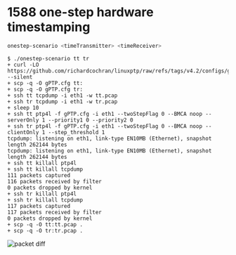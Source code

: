 # 1588 one-step hardware timestamping

```sh
onestep-scenario <timeTransmitter> <timeReceiver>
```

```console
$ ./onestep-scenario tt tr
+ curl -LO https://github.com/richardcochran/linuxptp/raw/refs/tags/v4.2/configs/gPTP.cfg --silent
+ scp -q -O gPTP.cfg tt:
+ scp -q -O gPTP.cfg tr:
+ ssh tt tcpdump -i eth1 -w tt.pcap
+ ssh tr tcpdump -i eth1 -w tr.pcap
+ sleep 10
+ ssh tt ptp4l -f gPTP.cfg -i eth1 --twoStepFlag 0 --BMCA noop --serverOnly 1 --priority1 0 --priority2 0
+ ssh tr ptp4l -f gPTP.cfg -i eth1 --twoStepFlag 0 --BMCA noop --clientOnly 1 --step_threshold 1
tcpdump: listening on eth1, link-type EN10MB (Ethernet), snapshot length 262144 bytes
tcpdump: listening on eth1, link-type EN10MB (Ethernet), snapshot length 262144 bytes
+ ssh tt killall ptp4l
+ ssh tt killall tcpdump
111 packets captured
116 packets received by filter
0 packets dropped by kernel
+ ssh tr killall ptp4l
+ ssh tr killall tcpdump
117 packets captured
117 packets received by filter
0 packets dropped by kernel
+ scp -q -O tt:tt.pcap .
+ scp -q -O tr:tr.pcap .
```

![packet diff](https://gist.github.com/rfdonnelly/b7c91864ba70970765f9263eb191b97c/raw/a99b2f0d08150dd459e81095cbf5645e75236e9f/diff.png)
